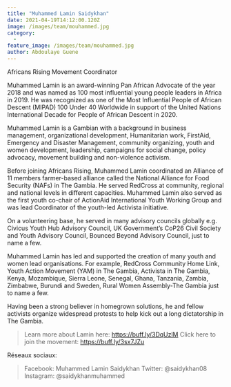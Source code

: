 ```yaml
---
title: "Muhammed Lamin Saidykhan"
date: 2021-04-19T14:12:00.120Z
image: /images/team/mouhammed.jpg
category:
  - 
feature_image: /images/team/mouhammed.jpg
author: Abdoulaye Guene
---
```

Africans Rising Movement Coordinator 

Muhammed Lamin is an award-winning Pan African Advocate of the year 2018 and was named as 100 most influential young people leaders in Africa in 2019. He was recognized as one of the Most Influential People of African Descent (MIPAD) 100 Under 40 Worldwide in support of the United Nations International Decade for People of African Descent in 2020.

Muhammed Lamin is a Gambian with a background in business management, organizational development, Humanitarian work, FirstAid, Emergency and Disaster Management, community organizing, youth and women development, leadership, campaigns for social change, policy advocacy, movement building and non-violence activism.

Before joining Africans Rising, Muhammed Lamin coordinated an Alliance of 11 members farmer-based alliance called the National Alliance for Food Security (NAFs) in The Gambia. He served RedCross at community, regional and national levels in different capacities. Muhammed Lamin also served as the first youth co-chair of ActionAid International Youth Working Group and was lead Coordinator of the youth-led Activista initiative.

On a volunteering base, he served in many advisory councils globally e.g. Civicus Youth Hub Advisory Council, UK Government’s CoP26 Civil Society and Youth Advisory Council, Bounced Beyond Advisory Council, just to name a few.

Muhammed Lamin has led and supported the creation of many youth and women lead organisations. For example, RedCross Community Home Link, Youth Action Movement (YAM) in The Gambia, Activista in The Gambia, Kenya, Mozambique, Sierra Leone, Senegal, Ghana, Tanzania, Zambia, Zimbabwe, Burundi and Sweden, Rural Women Assembly-The Gambia just to name a few.

Having been a strong believer in homegrown solutions, he and fellow activists organize widespread protests to help kick out a long dictatorship in The Gambia.

>Learn more about Lamin here: https://buff.ly/3DqUzlM
>Click here to join the movement: https://buff.ly/3sx7JZu

Réseaux sociaux:
  >Facebook: Muhammed Lamin Saidykhan
  >Twitter: @saidykhan08
  >Instagram: @saidykhanmuhammed
